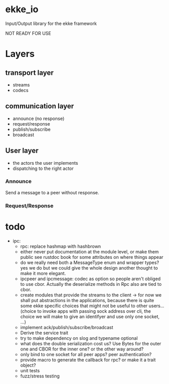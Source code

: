 # ekke_io
Input/Output library for the ekke framework

NOT READY FOR USE

# Layers

## transport layer

- streams
- codecs

## communication layer

- announce (no response)
- request/response
- publish/subscribe
- broadcast

## User layer

- the actors the user implements
- dispatching to the right actor

### Announce

Send a message to a peer without response.

### Request/Response


# todo

- ipc:
  - rpc: replace hashmap with hashbrown
  - either never put documentation at the module level, or make them public see rustdoc book for some attributes on where things appear
  - do we really need both a MessageType enum and wrapper types? yes we do but we could give the whole design another thought to make it more elegant.
  - ipcpeer and ipcmessage: codec as option so people aren't obliged to use cbor. Actually the deserialize methods in Rpc also are
    tied to cbor.
  - create modules that provide the streams to the client -> for now we shall put abstractions in the applications, because there is quite some ekke specific choices that might not be useful to other users... (choice to invoke apps with passing sock address over cli, the choice we will make to give an identifyer and use only one socket, ...)
  - implement ack/publish/subscribe/broadcast
  - Derive the service trait
  - try to make dependency on slog and typename optional
  - what does the double serialization cost us? Use Bytes for the outer one and CBOR for the inner one? or the other way around?
  - only bind to one socket for all peer apps? peer authentication?
  - provide macro to generate the callback for rpc? or make it a trait object?
  - unit tests
  - fuzz/stress testing


